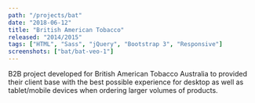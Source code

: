 ```yaml
---
path: "/projects/bat"
date: "2018-06-12"
title: "British American Tobacco"
released: "2014/2015"
tags: ["HTML", "Sass", "jQuery", "Bootstrap 3", "Responsive"]
screenshots: ["bat/bat-veo-1"]
---
```


B2B project developed for British American Tobacco Australia to provided their client base with the best possible experience for desktop as well as tablet/mobile devices when ordering larger volumes of products.
